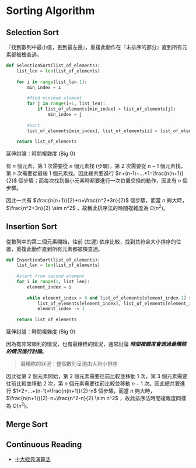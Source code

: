 # Sorting Algorithm

## Selection Sort

『找到數列中最小值，丟到最左邊』，重複此動作在『未排序的部分』直到所有元素都被檢查過。

```python
def SelectionSort(list_of_elements):
    list_len = len(list_of_elements)
  
	for i in range(list_len-1):
        min_index = i
    
        #find minimum element
        for j in range(i+1, list_len):
            if list_of_elements[min_index] > list_of_elements[j]:
                min_index = j
    
        #sort
        list_of_elements[min_index], list_of_elements[i] = list_of_elements[i], list_of_elements[min_index]
  
	return list_of_elements
```

延伸討論：時間複雜度 (Big O)

有 $n$ 個元素，第 $1$ 次需要從 $n$ 個元素找 (步驟)，第 $2$ 次需要從 $n-1$ 個元素找，第 $n$ 次需要從最後 $1$ 個元素找。因此總共要進行 $n+(n-1)+...+1=\frac{n(n+1)}{2}$ 個步驟；而每次找到最小元素時都要進行一次位置交換的動作，因此有 $n$ 個步驟。

因此一共有 $\frac{n(n+1)}{2}+n=\frac{n^2+3n}{2}$ 個步驟，而當 $n$ 夠大時， $\frac{n^2+3n}{2} \sim n^2$ ，故稱此排序法的時間複雜度為 $O(n^2)$。





## Insertion Sort

從數列中的第二個元素開始，往前 (左邊) 依序比較，找到其符合大小排序的位置，重複此動作直到所有元素都被檢查過。

```python
def InsertionSort(list_of_elements):
    list_len = len(list_of_elements)
    
    #start from second element
    for i in range(1, list_len):
        element_index = i
        
        while element_index > 0 and list_of_elements[element_index-1] > list_of_elements[element_index]:
            list_of_elements[element_index], list_of_elements[element_index-1] = list_of_elements[element_index-1], list_of_elements[element_index]
            element_index -= 1
	
    return list_of_elements
```

延伸討論：時間複雜度 (Big O)

因為有非常順利的情況，也有最糟糕的情況，通常討論 ***時間複雜度會透過最糟糕的情況進行討論***。

> 最糟糕的狀況：整個數列呈現由大到小排序
>

因此從第 $2$ 個元素開始，第 $2$ 個元素需要往前比較並移動 $1$ 次，第 $3$ 個元素需要往前比較並移動 $2$ 次，第 $n$ 個元素需要往前比較並移動 $n-1$ 次。因此總共要進行 $1+2+...+(n-1)=\frac{n(n+1)}{2}-n$ 個步驟，而當 $n$ 夠大時， $\frac{n(n+1)}{2}-n=\frac{n^2-n}{2} \sim n^2$ ，故此排序法時間複雜度同樣為 $O(n^2)$。



## Merge Sort



## Continuous Reading

- [十大經典演算法](https://github.com/hustcc/JS-Sorting-Algorithm)
